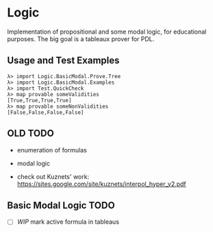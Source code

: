 # Logic

Implementation of propositional and some modal logic, for educational purposes.
The big goal is a tableaux prover for PDL.

## Usage and Test Examples

    λ> import Logic.BasicModal.Prove.Tree
    λ> import Logic.BasicModal.Examples
    λ> import Test.QuickCheck
    λ> map provable someValidities
    [True,True,True,True]
    λ> map provable someNonValidities
    [False,False,False,False]

## OLD TODO

- enumeration of formulas

- modal logic

- check out Kuznets' work: https://sites.google.com/site/kuznets/interpol_hyper_v2.pdf

## Basic Modal Logic TODO

- [ ] *WIP* mark active formula in tableaus
